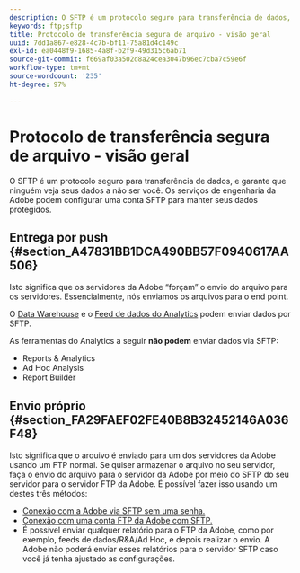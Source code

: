 ```yaml
---
description: O SFTP é um protocolo seguro para transferência de dados, e garante que ninguém veja seus dados a não ser você. Os serviços de engenharia da Adobe podem configurar uma conta SFTP para manter seus dados protegidos.
keywords: ftp;sftp
title: Protocolo de transferência segura de arquivo - visão geral
uuid: 7dd1a867-e828-4c7b-bf11-75a81d4c149c
exl-id: ea0448f9-1685-4a8f-b2f9-49d315c6ab71
source-git-commit: f669af03a502d8a24cea3047b96ec7cba7c59e6f
workflow-type: tm+mt
source-wordcount: '235'
ht-degree: 97%

---
```


# Protocolo de transferência segura de arquivo - visão geral

O SFTP é um protocolo seguro para transferência de dados, e garante que ninguém veja seus dados a não ser você. Os serviços de engenharia da Adobe podem configurar uma conta SFTP para manter seus dados protegidos.

## Entrega por push {#section_A47831BB1DCA490BB57F0940617AA506}

Isto significa que os servidores da Adobe “forçam” o envio do arquivo para os servidores. Essencialmente, nós enviamos os arquivos para o end point.

O [Data Warehouse](/help/export/ftp-and-sftp/c-sftp/ftp-sftp-dw.md) e o [Feed de dados do Analytics](https://experienceleague.adobe.com/docs/analytics/export/analytics-data-feed/data-feed-overview.html) podem enviar dados por SFTP.

As ferramentas do Analytics a seguir **não podem** enviar dados via SFTP:

* Reports &amp; Analytics
* Ad Hoc Analysis
* Report Builder

## Envio próprio {#section_FA29FAEF02FE40B8B32452146A036F48}

Isto significa que o arquivo é enviado para um dos servidores da Adobe usando um FTP normal. Se quiser armazenar o arquivo no seu servidor, faça o envio do arquivo para o servidor da Adobe por meio do SFTP do seu servidor para o servidor FTP da Adobe. É possível fazer isso usando um destes três métodos:

* [Conexão com a Adobe via SFTP sem uma senha.](/help/export/ftp-and-sftp/c-sftp/ftp-sftp-cert-auth.md)
* [Conexão com uma conta FTP da Adobe com SFTP.](/help/export/ftp-and-sftp/c-sftp/ftp-sftp-connect.md)
* É possível enviar qualquer relatório para o FTP da Adobe, como por exemplo, feeds de dados/R&amp;A/Ad Hoc, e depois realizar o envio. A Adobe não poderá enviar esses relatórios para o servidor SFTP caso você já tenha ajustado as configurações.
